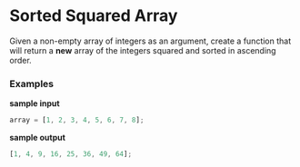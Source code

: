 # Sorted Squared Array

Given a non-empty array of integers as an argument, create a function that will return a **new** array of the integers squared and sorted in ascending order.

### Examples

**sample input**

```javascript
array = [1, 2, 3, 4, 5, 6, 7, 8];
```

**sample output**

```javascript
[1, 4, 9, 16, 25, 36, 49, 64];
```

